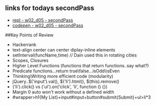 ## links for todays secondPass

* [repl - w02_d05 - secondPass](https://repl.it/EmKF/1)
* [codepen - w02_d05 - secondPass](http://codepen.io/jkeohan/pen/xRJdyq?editors=0110)

##Key Points of Review
 
* Hackerrank
* text-align center can center diplay-inline elements
* setInterval(funcName,time) // Dain used this in rotating cities
* Scopes, Closures
* Higher Level Functions (functions that return functions..say what?)
* Predicate functions...return true\false...isOdd\isEven
* Thinking\Writing more efficient code (modularity)
* jQuery..$('input').val(), $('li').html(), $(this).remove()
* ('li').click() vs ('ul').on('click', 'li', function () {})
* Margin 0 auto won't work without a defined width
* #wrapper>h1{My List}+input#input+button#submit{Submit}+ul>li*3
